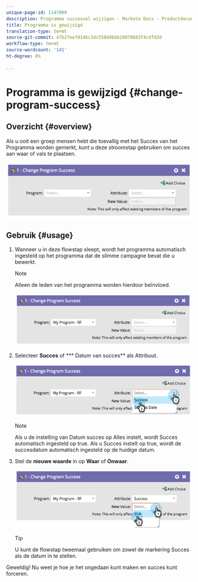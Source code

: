 ```yaml
---
unique-page-id: 1147009
description: Programma succesvol wijzigen - Marketo Docs - Productdocumentatie
title: Programma is gewijzigd
translation-type: tm+mt
source-git-commit: 47b2fee7d146c3dc558d4bbb10070683f4cdfd3d
workflow-type: tm+mt
source-wordcount: '141'
ht-degree: 0%

---
```



# Programma is gewijzigd {#change-program-success}

## Overzicht {#overview}

Als u ooit een groep mensen hebt die toevallig met het Succes van het Programma worden gemerkt, kunt u deze stroomstap gebruiken om succes aan waar of vals te plaatsen.

![](assets/image2014-9-22-14-3a45-3a8.png)

## Gebruik {#usage}

1. Wanneer u in deze flowstap sleept, wordt het programma automatisch ingesteld op het programma dat de slimme campagne bevat die u bewerkt.

   >[!NOTE]
   >
   >Alleen de leden van het programma worden hierdoor beïnvloed.

   ![](assets/image2014-9-22-14-3a45-3a35.png)

1. Selecteer **Succes** of *** Datum van succes** als Attribuut.

   ![](assets/image2014-9-22-14-3a45-3a39.png)

   >[!NOTE]
   >
   >Als u de instelling van Datum succes op Alles instelt, wordt Succes automatisch ingesteld op true. Als u Succes instelt op true, wordt de succesdatum automatisch ingesteld op de huidige datum.

1. Stel de **nieuwe waarde** in op **Waar** of **Onwaar**.

   ![](assets/image2014-9-22-14-3a45-3a55.png)

   >[!TIP]
   >
   >U kunt de flowstap tweemaal gebruiken om zowel de markering Succes als de datum in te stellen.

Geweldig! Nu weet je hoe je het ongedaan kunt maken en succes kunt forceren.